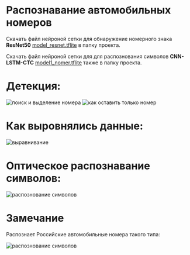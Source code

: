 # Распознавание автомобильных номеров



Скачать файл нейроной сетки для обнаружение номерного знака **ResNet50** [model_resnet.tflite](https://disk.yandex.ru/d/QavLH1pvpRhLOA)  в папку проекта.

Скачать файл нейроной сетки для для распознования символов **CNN-LSTM-CTC** [model1_nomer.tflite](https://drive.google.com/file/d/1NYLpEMM7MzqOr5QtTM6iYhRqZtg1jpTZ/view?usp=share_link) также в папку проекта.


# Детекция:
![поиск и выделение номера](https://github.com/yliasolom/Car_number_recognition/tree/main/img/detect.png)
![как оставить только номер](https://github.com/yliasolom/Car_number_recognition/tree/main/img/cut_out.png)

# Как выровнялись данные:
![выравнивание](https://github.com/yliasolom/Car_number_recognition/tree/main/img/align.png?raw=true)

# Оптическое распознавание символов:
![распознование символов](https://github.com/yliasolom/Car_number_recognition/tree/main/img/ocr.png)

# Замечание
Распознает Российские автомобильные номера такого типа:

![распознование символов](https://github.com/yliasolom/Car_number_recognition/tree/main/img/400px-License_plate_in_Russia_2.svg.png)
